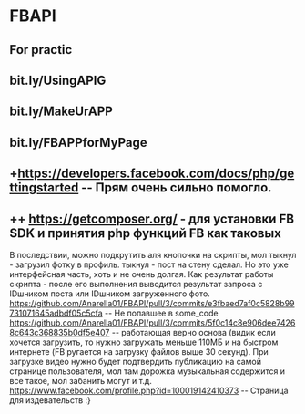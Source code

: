# FBAPI
For practic
--------------------------------------------
 bit.ly/UsingAPIG
 -------------------------------------------
 bit.ly/MakeUrAPP
 -------------------------------------------
 bit.ly/FBAPPforMyPage
--------------------------------------------
+https://developers.facebook.com/docs/php/gettingstarted -- Прям очень сильно помогло.
--------------------------------------------
 ++   https://getcomposer.org/ - для установки FB SDK и принятия php функций FB как таковых
 -------------------------------------------
 В последствии, можно подкрутить аля кнопочки на скрипты, мол тыкнул - загрузил фотку в профиль. тыкнул - пост на стену сделал. Но это уже интерфейсная часть, хоть и не очень долгая.
 Как результат работы скрипта - после его выполнения выводится результат запроса с IDшником поста или IDшником загруженного фото.
https://github.com/Anarella01/FBAPI/pull/3/commits/e3fbaed7af0c5828b99731071645adbdf05c5cfa  -- Не попавшее в some_code
https://github.com/Anarella01/FBAPI/pull/3/commits/5f0c14c8e906dee74268c643c368835b0df5e407  -- работающая верно основа (видик если хочется загрузить, то нужно загружать меньше 110МБ и на быстром интернете (FB ругается на загрузку файлов выше 30 секунд). При загрузке видео нужно будет подтвердить публикацию на самой странице пользователя, мол там дорожка музыкальная содержится и все такое, мол забанить могут и т.д.
https://www.facebook.com/profile.php?id=100019142410373 -- Страница для издевательств :}
